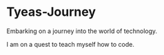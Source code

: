 # Tyeas-Journey
Embarking on a journey into the world of technology. 

I am on a quest to teach myself how to code.

